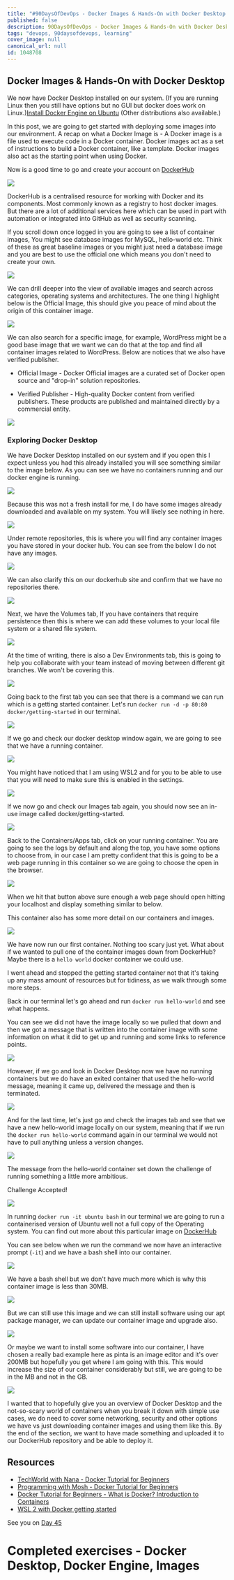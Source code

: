 ```yaml
---
title: "#90DaysOfDevOps - Docker Images & Hands-On with Docker Desktop - Day 44"
published: false
description: 90DaysOfDevOps - Docker Images & Hands-On with Docker Desktop
tags: "devops, 90daysofdevops, learning"
cover_image: null
canonical_url: null
id: 1048708
---
```


## Docker Images & Hands-On with Docker Desktop

We now have Docker Desktop installed on our system. (If you are running Linux then you still have options but no GUI but docker does work on Linux.)[Install Docker Engine on Ubuntu](https://docs.docker.com/engine/install/ubuntu/) (Other distributions also available.)

In this post, we are going to get started with deploying some images into our environment. A recap on what a Docker Image is - A Docker image is a file used to execute code in a Docker container. Docker images act as a set of instructions to build a Docker container, like a template. Docker images also act as the starting point when using Docker.

Now is a good time to go and create your account on [DockerHub](https://hub.docker.com/)

![](Images/Day44_Containers1.png)

DockerHub is a centralised resource for working with Docker and its components. Most commonly known as a registry to host docker images. But there are a lot of additional services here which can be used in part with automation or integrated into GitHub as well as security scanning.

If you scroll down once logged in you are going to see a list of container images, You might see database images for MySQL, hello-world etc. Think of these as great baseline images or you might just need a database image and you are best to use the official one which means you don't need to create your own.

![](Images/Day44_Containers2.png)

We can drill deeper into the view of available images and search across categories, operating systems and architectures. The one thing I highlight below is the Official Image, this should give you peace of mind about the origin of this container image.

![](Images/Day44_Containers3.png)

We can also search for a specific image, for example, WordPress might be a good base image that we want we can do that at the top and find all container images related to WordPress. Below are notices that we also have verified publisher.

- Official Image - Docker Official images are a curated set of Docker open source and "drop-in" solution repositories.

- Verified Publisher - High-quality Docker content from verified publishers. These products are published and maintained directly by a commercial entity.

![](Images/Day44_Containers4.png)

### Exploring Docker Desktop

We have Docker Desktop installed on our system and if you open this I expect unless you had this already installed you will see something similar to the image below. As you can see we have no containers running and our docker engine is running.

![](Images/Day44_Containers5.png)

Because this was not a fresh install for me, I do have some images already downloaded and available on my system. You will likely see nothing in here.

![](Images/Day44_Containers6.png)

Under remote repositories, this is where you will find any container images you have stored in your docker hub. You can see from the below I do not have any images.

![](Images/Day44_Containers7.png)

We can also clarify this on our dockerhub site and confirm that we have no repositories there.

![](Images/Day44_Containers8.png)

Next, we have the Volumes tab, If you have containers that require persistence then this is where we can add these volumes to your local file system or a shared file system.

![](Images/Day44_Containers9.png)

At the time of writing, there is also a Dev Environments tab, this is going to help you collaborate with your team instead of moving between different git branches. We won't be covering this.

![](Images/Day44_Containers10.png)

Going back to the first tab you can see that there is a command we can run which is a getting started container. Let's run `docker run -d -p 80:80 docker/getting-started` in our terminal.

![](Images/Day44_Containers11.png)

If we go and check our docker desktop window again, we are going to see that we have a running container.

![](Images/Day44_Containers12.png)

You might have noticed that I am using WSL2 and for you to be able to use that you will need to make sure this is enabled in the settings.

![](Images/Day44_Containers13.png)

If we now go and check our Images tab again, you should now see an in-use image called docker/getting-started.

![](Images/Day44_Containers14.png)

Back to the Containers/Apps tab, click on your running container. You are going to see the logs by default and along the top, you have some options to choose from, in our case I am pretty confident that this is going to be a web page running in this container so we are going to choose the open in the browser.

![](Images/Day44_Containers15.png)

When we hit that button above sure enough a web page should open hitting your localhost and display something similar to below.

This container also has some more detail on our containers and images.

![](Images/Day44_Containers16.png)

We have now run our first container. Nothing too scary just yet. What about if we wanted to pull one of the container images down from DockerHub? Maybe there is a `hello world` docker container we could use.

I went ahead and stopped the getting started container not that it's taking up any mass amount of resources but for tidiness, as we walk through some more steps.

Back in our terminal let's go ahead and run `docker run hello-world` and see what happens.

You can see we did not have the image locally so we pulled that down and then we got a message that is written into the container image with some information on what it did to get up and running and some links to reference points.

![](Images/Day44_Containers17.png)

However, if we go and look in Docker Desktop now we have no running containers but we do have an exited container that used the hello-world message, meaning it came up, delivered the message and then is terminated.

![](Images/Day44_Containers18.png)

And for the last time, let's just go and check the images tab and see that we have a new hello-world image locally on our system, meaning that if we run the `docker run hello-world` command again in our terminal we would not have to pull anything unless a version changes.

![](Images/Day44_Containers19.png)

The message from the hello-world container set down the challenge of running something a little more ambitious.

Challenge Accepted!

![](Images/Day44_Containers20.png)

In running `docker run -it ubuntu bash` in our terminal we are going to run a containerised version of Ubuntu well not a full copy of the Operating system. You can find out more about this particular image on [DockerHub](https://hub.docker.com/_/ubuntu)

You can see below when we run the command we now have an interactive prompt (`-it`) and we have a bash shell into our container.

![](Images/Day44_Containers21.png)

We have a bash shell but we don't have much more which is why this container image is less than 30MB.

![](Images/Day44_Containers22.png)

But we can still use this image and we can still install software using our apt package manager, we can update our container image and upgrade also.

![](Images/Day44_Containers23.png)

Or maybe we want to install some software into our container, I have chosen a really bad example here as pinta is an image editor and it's over 200MB but hopefully you get where I am going with this. This would increase the size of our container considerably but still, we are going to be in the MB and not in the GB.

![](Images/Day44_Containers24.png)

I wanted that to hopefully give you an overview of Docker Desktop and the not-so-scary world of containers when you break it down with simple use cases, we do need to cover some networking, security and other options we have vs just downloading container images and using them like this. By the end of the section, we want to have made something and uploaded it to our DockerHub repository and be able to deploy it.

## Resources

- [TechWorld with Nana - Docker Tutorial for Beginners](https://www.youtube.com/watch?v=3c-iBn73dDE)
- [Programming with Mosh - Docker Tutorial for Beginners](https://www.youtube.com/watch?v=pTFZFxd4hOI)
- [Docker Tutorial for Beginners - What is Docker? Introduction to Containers](https://www.youtube.com/watch?v=17Bl31rlnRM&list=WL&index=128&t=61s)
- [WSL 2 with Docker getting started](https://www.youtube.com/watch?v=5RQbdMn04Oc)

See you on [Day 45](day45.md)

# Completed exercises - Docker Desktop, Docker Engine, Images
